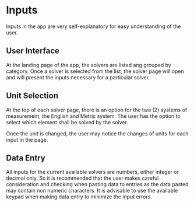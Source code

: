 # Inputs

Inputs in the app are very self-explanatory for easy understanding of the user.

## User Interface

At the landing page of the app, the solvers are listed ang grouped by category. Once a solver is selected from the list, the solver page will open and will present the inputs necessary for a particular solver.

## Unit Selection

At the top of each solver page, there is an option for the two (2) systems of measurement, the English and Metric system. The user has the option to select which element shall be solved by the solver.

Once the unit is changed, the user may notice the changes of units for each input in the page.

## Data Entry

All inputs for the current available solvers are numbers, either integer or decimal only. So it is recommended that the user makes careful consideration and checking when pasting data to entries as the data pasted may contain non numeric characters. It is advisable to use the available keypad when making data entry to minimize the input errors.
